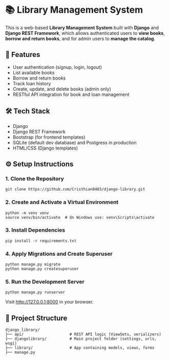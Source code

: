 # 📚 Library Management System

This is a web-based **Library Management System** built with **Django** and **Django REST Framework**, which allows authenticated users to **view books**, **borrow and return books**, and for admin users to **manage the catalog**.

## 🚀 Features

- User authentication (signup, login, logout)
- List available books
- Borrow and return books
- Track loan history
- Create, update, and delete books (admin only)
- RESTful API integration for book and loan management

## 🛠 Tech Stack

- Django
- Django REST Framework
- Bootstrap (for frontend templates)
- SQLite (default dev database) and Postgress in production
- HTML/CSS (Django templates)

## ⚙️ Setup Instructions

### 1. Clone the Repository
    git clone https://github.com/Cristhian0403/django-library.git
### 2. Create and Activate a Virtual Environment
    python -m venv venv
    source venv/bin/activate  # On Windows use: venv\Scripts\activate
### 3. Install Dependencies
    pip install -r requirements.txt
### 4. Apply Migrations and Create Superuser
    python manage.py migrate
    python manage.py createsuperuser
### 5. Run the Development Server
    python manage.py runserver
Visit http://127.0.0.1:8000 in your browser.


## 📂 Project Structure
```
django_library/
├── api/                    # REST API logic (ViewSets, serializers)
├── djangolibrary/          # Main project folder (settings, urls, wsgi)               
├── library/                # App containing models, views, forms
├── manage.py
```
